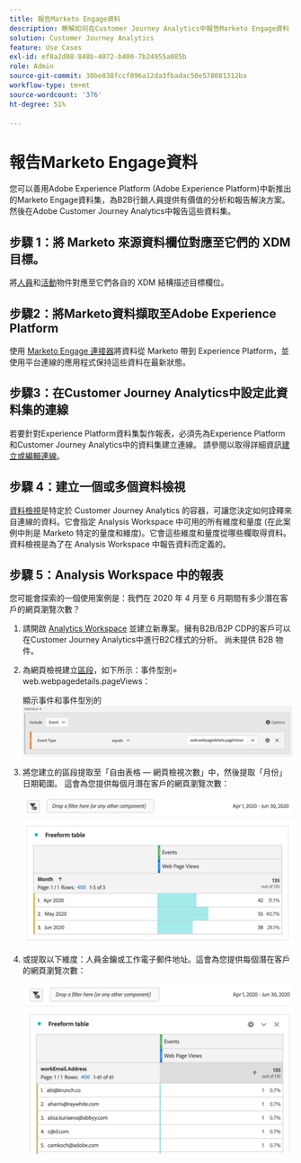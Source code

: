 ```yaml
---
title: 報告Marketo Engage資料
description: 瞭解如何在Customer Journey Analytics中報告Marketo Engage資料
solution: Customer Journey Analytics
feature: Use Cases
exl-id: ef8a2d08-848b-4072-b400-7b24955a085b
role: Admin
source-git-commit: 38be838fccf896a12da3fbadac50e578081312ba
workflow-type: tm+mt
source-wordcount: '376'
ht-degree: 51%

---
```


# 報告Marketo Engage資料

您可以善用Adobe Experience Platform (Adobe Experience Platform)中新推出的Marketo Engage資料集，為B2B行銷人員提供有價值的分析和報告解決方案。 然後在Adobe Customer Journey Analytics中報告這些資料集。

## 步驟 1：將 Marketo 來源資料欄位對應至它們的 XDM 目標。

將[人員](https://experienceleague.adobe.com/docs/experience-platform/sources/connectors/adobe-applications/mapping/marketo.html#persons)和[活動](https://experienceleague.adobe.com/docs/experience-platform/sources/connectors/adobe-applications/mapping/marketo.html#activities)物件對應至它們各自的 XDM 結構描述目標欄位。

## 步驟2：將Marketo資料擷取至Adobe Experience Platform

使用 [Marketo Engage 連接器](https://experienceleague.adobe.com/docs/experience-platform/sources/connectors/adobe-applications/marketo/marketo.html)將資料從 Marketo 帶到 Experience Platform，並使用平台連線的應用程式保持這些資料在最新狀態。

## 步驟3：在Customer Journey Analytics中設定此資料集的連線

若要針對Experience Platform資料集製作報表，必須先為Experience Platform和Customer Journey Analytics中的資料集建立連線。 請參閱以取得詳細資訊[建立或編輯連線](https://experienceleague.adobe.com/docs/analytics-platform/using/cja-connections/create-connection.html?lang=zh-Hant)。

## 步驟 4：建立一個或多個資料檢視

[資料檢視](/help/data-views/data-views.md)是特定於 Customer Journey Analytics 的容器，可讓您決定如何詮釋來自連線的資料。它會指定 Analysis Workspace 中可用的所有維度和量度 (在此案例中則是 Marketo 特定的量度和維度)。它會這些維度和量度從哪些欄取得資料。資料檢視是為了在 Analysis Workspace 中報告資料而定義的。

## 步驟 5：Analysis Workspace 中的報表

您可能會探索的一個使用案例是：我們在 2020 年 4 月至 6 月期間有多少潛在客戶的網頁瀏覽次數？

1. 請開啟 [Analytics Workspace](/help/analysis-workspace/home.md) 並建立新專案。擁有B2B/B2P CDP的客戶可以在Customer Journey Analytics中進行B2C樣式的分析。 尚未提供 B2B 物件。

1. 為網頁檢視建立[區段](/help/components/segments/seg-create.md)，如下所示：事件型別= web.webpagedetails.pageViews：

   顯示事件和事件型別的![定義視窗](../assets/marketo-filter.png)

1. 將您建立的區段提取至「自由表格 — 網頁檢視次數」中，然後提取「月份」日期範圍。 這會為您提供每個月潛在客戶的網頁瀏覽次數：

   ![自由表格，依月份顯示事件。](../assets/marketo-freeform.png)

1. 或提取以下維度：人員金鑰或工作電子郵件地址。這會為您提供每個潛在客戶的網頁瀏覽次數：

   ![顯示事件和workEmail.Address及網頁檢視的自由格式表格。](../assets/marketo-freeform2.png)

